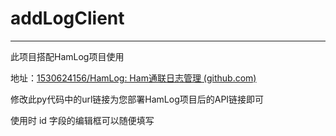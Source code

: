 # addLogClient

---

此项目搭配HamLog项目使用

地址：[1530624156/HamLog: Ham通联日志管理 (github.com)](https://github.com/1530624156/HamLog)

修改此py代码中的url链接为您部署HamLog项目后的API链接即可

使用时 id 字段的编辑框可以随便填写